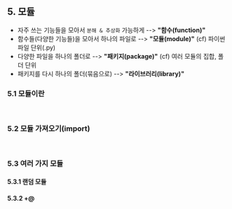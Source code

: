 ## 5. 모듈  
* 자주 쓰는 기능들을 모아서 `분해 & 추상화` 가능하게 --> **"함수(function)"**
* 함수들(다양한 기능들)을 모아서 하나의 파일로 --> **"모듈(module)"** (cf) 파이썬 파일 단위(.py)
* 다양한 파일을 하나의 폴더로 --> **"패키지(package)"** (cf) 여러 모듈의 집합, 폴더 단위
* 패키지를 다시 하나의 폴더(묶음으로) --> **"라이브러리(library)"** 


### 5.1 모듈이란  
<br/>

### 5.2 모듈 가져오기(import)  
<br/>

### 5.3 여러 가지 모듈
#### 5.3.1 랜덤 모듈
#### 5.3.2 +@


